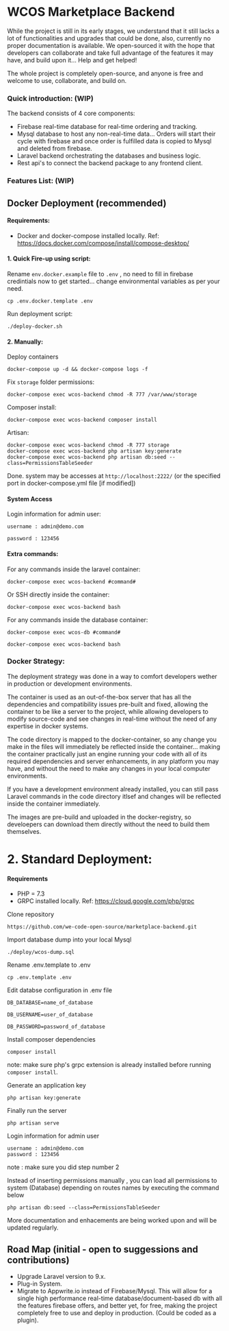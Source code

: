 # WCOS Marketplace Backend

While the project is still in its early stages, we understand that it still lacks a lot of functionalities and upgrades that could be done, also, currently no proper documentation is available.
We open-sourced it with the hope that developers can collaborate and take full advantage of the features it may have, and build upon it... Help and get helped! 

The whole project is completely open-source, and anyone is free and welcome to use, collaborate, and build on.

### Quick introduction: (WIP)
The backend consists of 4 core components:
- Firebase real-time database for real-time ordering and tracking.
- Mysql database to host any non-real-time data... Orders will start their cycle with firebase and once order is fulfilled data is copied to Mysql and deleted from firebase.
- Laravel backend orchestrating the databases and business logic.
- Rest api's to connect the backend package to any frontend client.

### Features List: (WIP)

## Docker Deployment (recommended)
#### Requirements:
- Docker and docker-compose installed locally. Ref: https://docs.docker.com/compose/install/compose-desktop/

#### 1. Quick Fire-up using script:
Rename `env.docker.example` file to `.env` , no need to fill in firebase credintials now to get started... change environmental variables as per your need. 
```
cp .env.docker.template .env
```

Run deployment script:
```
./deploy-docker.sh
```

#### 2. Manually:

Deploy containers
```
docker-compose up -d && docker-compose logs -f
```

Fix `storage` folder permissions:
```
docker-compose exec wcos-backend chmod -R 777 /var/www/storage
```

Composer install:
```
docker-compose exec wcos-backend composer install
```

Artisan:
```
docker-compose exec wcos-backend chmod -R 777 storage
docker-compose exec wcos-backend php artisan key:generate
docker-compose exec wcos-backend php artisan db:seed --class=PermissionsTableSeeder
```  

Done. system may be accesses at `http://localhost:2222/` (or the specified port in docker-compose.yml file [if modified])

#### System Access

Login information for admin user:
```
username : admin@demo.com

password : 123456
```


#### Extra commands:

For any commands inside the laravel container:
```
docker-compose exec wcos-backend #command#
```
  

Or SSH directly inside the container:
```
docker-compose exec wcos-backend bash
```

For any commands inside the database container:
```
docker-compose exec wcos-db #command#

docker-compose exec wcos-backend bash
```

### Docker Strategy:
The deployment strategy was done in a way to comfort developers wether in production or development environments.

The container is used as an out-of-the-box server that has all the dependencies and compatibility issues pre-built and fixed, allowing the container to be like a server to the project, while allowing developers to modify source-code and see changes in real-time without the need of any expertise in docker systems.

The code directory is mapped to the docker-container, so any change you make in the files will immediately be reflected inside the container... making the container practically just an engine running your code with all of its required dependencies and server enhancements, in any platform you may have, and without the need to make any changes in your local computer environments. 

If you have a development environment already installed, you can still pass Laravel commands in the code directory itlsef and changes will be reflected inside the container immediately.

The images are pre-build and uploaded in the docker-registry, so develoepers can download them directly without the need to build them themselves.

# 2. Standard Deployment:

#### Requirements
- PHP = 7.3
- GRPC installed locally. Ref: https://cloud.google.com/php/grpc

Clone repository
```code
https://github.com/we-code-open-source/marketplace-backend.git
```

Import database dump into your local Mysql
```code
./deploy/wcos-dump.sql
```

Rename .env.template to .env
``` code
cp .env.template .env
```

Edit databse configuration in .env file
``` code
DB_DATABASE=name_of_database

DB_USERNAME=user_of_database

DB_PASSWORD=password_of_database
```

Install composer dependencies
```code
composer install
```
note: make sure php's grpc extension is already installed before running `composer install`.
 
Generate an application key
```code
php artisan key:generate
```

Finally run the server
```code
php artisan serve
```

Login information for admin user
```code
username : admin@demo.com
password : 123456
```
note : make sure you did step number 2

Instead of inserting permissions manually , you can load all permissions to system (Database) depending on routes names by executing the command below
``` code
php artisan db:seed --class=PermissionsTableSeeder
```

More documentation and enhacements are being worked upon and will be updated regularly.

## Road Map (initial - open to suggessions and contributions)
- Upgrade Laravel version to 9.x.
- Plug-in System.
- Migrate to Appwrite.io instead of Firebase/Mysql. This will allow for a single high performance real-time database/document-based db with all the features firebase offers, and better yet, for free, making the project completely free to use and deploy in production. (Could be coded as a plugin).
